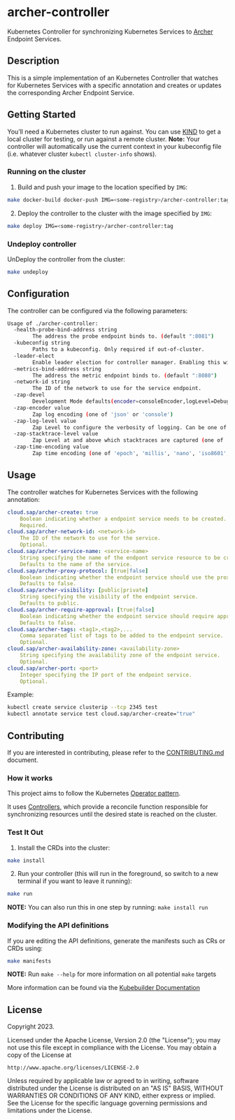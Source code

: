 # archer-controller
Kubernetes Controller for synchronizing Kubernetes Services to [Archer](https://github.com/sapcc/archer) Endpoint Services.

## Description
This is a simple implementation of an Kubernetes Controller that watches for Kubernetes Services with a specific annotation and creates or updates the corresponding Archer Endpoint Service.

## Getting Started
You’ll need a Kubernetes cluster to run against. You can use [KIND](https://sigs.k8s.io/kind) to get a local cluster for testing, or run against a remote cluster.
**Note:** Your controller will automatically use the current context in your kubeconfig file (i.e. whatever cluster `kubectl cluster-info` shows).

### Running on the cluster
1. Build and push your image to the location specified by `IMG`:

```sh
make docker-build docker-push IMG=<some-registry>/archer-controller:tag
```

2. Deploy the controller to the cluster with the image specified by `IMG`:

```sh
make deploy IMG=<some-registry>/archer-controller:tag
```

### Undeploy controller
UnDeploy the controller from the cluster:

```sh
make undeploy
```

## Configuration
The controller can be configured via the following parameters:
```sh
Usage of ./archer-controller:
  -health-probe-bind-address string
    	The address the probe endpoint binds to. (default ":8081")
  -kubeconfig string
    	Paths to a kubeconfig. Only required if out-of-cluster.
  -leader-elect
    	Enable leader election for controller manager. Enabling this will ensure there is only one active controller manager.
  -metrics-bind-address string
    	The address the metric endpoint binds to. (default ":8080")
  -network-id string
    	The ID of the network to use for the service endpoint.
  -zap-devel
    	Development Mode defaults(encoder=consoleEncoder,logLevel=Debug,stackTraceLevel=Warn). Production Mode defaults(encoder=jsonEncoder,logLevel=Info,stackTraceLevel=Error) (default true)
  -zap-encoder value
    	Zap log encoding (one of 'json' or 'console')
  -zap-log-level value
    	Zap Level to configure the verbosity of logging. Can be one of 'debug', 'info', 'error', or any integer value > 0 which corresponds to custom debug levels of increasing verbosity
  -zap-stacktrace-level value
    	Zap Level at and above which stacktraces are captured (one of 'info', 'error', 'panic').
  -zap-time-encoding value
    	Zap time encoding (one of 'epoch', 'millis', 'nano', 'iso8601', 'rfc3339' or 'rfc3339nano'). Defaults to 'epoch'.
```

## Usage
The controller watches for Kubernetes Services with the following annotation:
```yaml
cloud.sap/archer-create: true
    Boolean indicating whether a endpoint service needs to be created.
    Required.
cloud.sap/archer-network-id: <network-id>
    The ID of the network to use for the service.
    Optional.
cloud.sap/archer-service-name: <service-name>
    String specifying the name of the endpont service resource to be created.
    Defaults to the name of the service.
cloud.sap/archer-proxy-protocol: [true|false]
    Boolean indicating whether the endpoint service should use the proxy protocol.
    Defaults to false.
cloud.sap/archer-visibility: [public|private]
    String specifying the visibility of the endpoint service.
    Defaults to public.
cloud.sap/archer-require-approval: [true|false]
    Boolean indicating whether the endpoint service should require approval.
    Defaults to false.
cloud.sap/archer-tags: <tag1>,<tag2>,...
    Comma separated list of tags to be added to the endpoint service.
    Optional.
cloud.sap/archer-availability-zone: <availability-zone>
    String specifying the availability zone of the endpoint service.
    Optional.
cloud.sap/archer-port: <port>
    Integer specifying the IP port of the endpoint service.
    Optional.
```

Example:
```sh
kubectl create service clusterip --tcp 2345 test
kubectl annotate service test cloud.sap/archer-create="true"
```

## Contributing
If you are interested in contributing, please refer to the [CONTRIBUTING.md](CONTRIBUTING.md) document.

### How it works
This project aims to follow the Kubernetes [Operator pattern](https://kubernetes.io/docs/concepts/extend-kubernetes/operator/).

It uses [Controllers](https://kubernetes.io/docs/concepts/architecture/controller/),
which provide a reconcile function responsible for synchronizing resources until the desired state is reached on the cluster.

### Test It Out
1. Install the CRDs into the cluster:

```sh
make install
```

2. Run your controller (this will run in the foreground, so switch to a new terminal if you want to leave it running):

```sh
make run
```

**NOTE:** You can also run this in one step by running: `make install run`

### Modifying the API definitions
If you are editing the API definitions, generate the manifests such as CRs or CRDs using:

```sh
make manifests
```

**NOTE:** Run `make --help` for more information on all potential `make` targets

More information can be found via the [Kubebuilder Documentation](https://book.kubebuilder.io/introduction.html)

## License

Copyright 2023.

Licensed under the Apache License, Version 2.0 (the "License");
you may not use this file except in compliance with the License.
You may obtain a copy of the License at

    http://www.apache.org/licenses/LICENSE-2.0

Unless required by applicable law or agreed to in writing, software
distributed under the License is distributed on an "AS IS" BASIS,
WITHOUT WARRANTIES OR CONDITIONS OF ANY KIND, either express or implied.
See the License for the specific language governing permissions and
limitations under the License.

